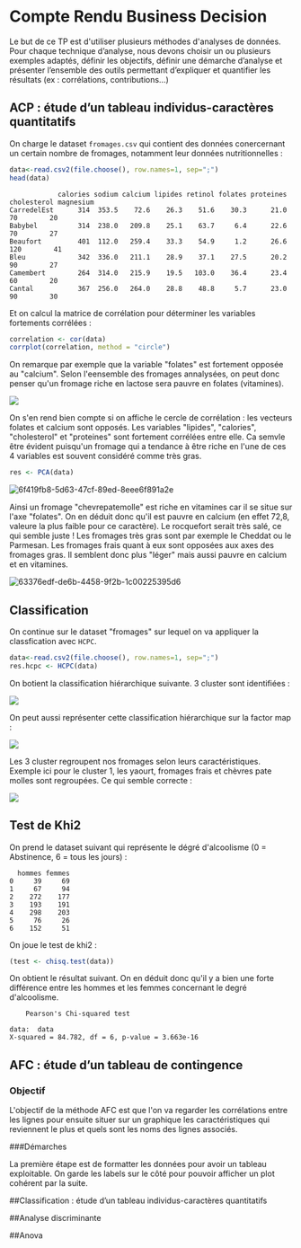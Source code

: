 # Compte Rendu Business Decision

Le but de ce TP est d'utiliser plusieurs méthodes d'analyses de données.
Pour chaque technique d’analyse, nous devons choisir un ou plusieurs exemples adaptés, définir les objectifs, définir une démarche d’analyse et présenter l’ensemble des outils permettant d’expliquer et quantifier les résultats (ex : corrélations, contributions…)

## ACP : étude d’un tableau individus-caractères quantitatifs

On charge le dataset `fromages.csv` qui contient des données conercernant un certain nombre de fromages, notamment leur données nutritionnelles : 

```R
data<-read.csv2(file.choose(), row.names=1, sep=";") 
head(data)
```

```
            calories sodium calcium lipides retinol folates proteines cholesterol magnesium
CarredelEst      314  353.5    72.6    26.3    51.6    30.3      21.0          70        20
Babybel          314  238.0   209.8    25.1    63.7     6.4      22.6          70        27
Beaufort         401  112.0   259.4    33.3    54.9     1.2      26.6         120        41
Bleu             342  336.0   211.1    28.9    37.1    27.5      20.2          90        27
Camembert        264  314.0   215.9    19.5   103.0    36.4      23.4          60        20
Cantal           367  256.0   264.0    28.8    48.8     5.7      23.0          90        30
```

Et on calcul la matrice de corrélation pour déterminer les variables fortements corrélées : 

```R
correlation <- cor(data)
corrplot(correlation, method = "circle")
```

On remarque par exemple que la variable "folates" est fortement opposée au "calcium". Selon l'eensemble des fromages annalysées, on peut donc penser qu'un fromage riche en lactose sera pauvre en folates (vitamines).

![](./images/c6717721-ea20-4ce6-95ea-785fbc513d95.png)

On s'en rend bien compte si on affiche le cercle de corrélation : les vecteurs folates et calcium sont opposés. Les variables "lipides", "calories", "cholesterol" et "proteines" sont fortement corrélées entre elle. Ca semvle être évident puisqu'un fromage qui a tendance à être riche en l'une de ces 4 variables est souvent considéré comme très gras.

```R
res <- PCA(data)
```



![6f419fb8-5d63-47cf-89ed-8eee6f891a2e](images/6f419fb8-5d63-47cf-89ed-8eee6f891a2e.png)

Ainsi un fromage "chevrepatemolle" est riche en vitamines car il se situe sur l'axe "folates". On en déduit donc qu'il est pauvre en calcium (en effet 72,8, valeure la plus faible pour ce caractère). Le rocquefort serait très salé, ce qui semble juste ! Les fromages très gras sont par exemple le Cheddat ou le Parmesan. Les fromages frais quant à eux sont opposées aux axes des fromages gras. Il semblent donc plus "léger" mais aussi pauvre en calcium et en vitamines.

![63376edf-de6b-4458-9f2b-1c00225395d6](./images/63376edf-de6b-4458-9f2b-1c00225395d6.png)

## Classification

On continue sur le dataset "fromages" sur lequel on va appliquer la classfication avec `HCPC`.

```R
data<-read.csv2(file.choose(), row.names=1, sep=";") 
res.hcpc <- HCPC(data)
```

On botient la classification hiérarchique suivante. 3 cluster sont identifiées :

![](images/2a1a8315-789c-4df9-bd22-4bc0bd40cc59.png)

On peut aussi représenter cette classification hiérarchique sur la factor map :

![](images/020aa8e9-12d3-4fe2-9cba-9db34fd30335.png)

Les 3 cluster regroupent nos fromages selon leurs caractéristiques. Exemple ici pour le cluster 1, les yaourt, fromages frais et chèvres pate molles sont regroupées. Ce qui semble correcte :

![](images/6b746c4f-a434-4d0a-afd9-e0fb8971d31c.png)

## Test de Khi2

On prend le dataset suivant qui représente le dégré d'alcoolisme (0 = Abstinence, 6 = tous les jours) :

```
  hommes femmes
0     39     69
1     67     94
2    272    177
3    193    191
4    298    203
5     76     26
6    152     51
```

On joue le test de khi2 : 

```R
(test <- chisq.test(data))
```

On obtient le résultat suivant. On en déduit donc qu'il y a bien une forte différence entre les hommes et les femmes concernant le degré d'alcoolisme.

```
	Pearson's Chi-squared test

data:  data
X-squared = 84.782, df = 6, p-value = 3.663e-16
```

## AFC : étude d’un tableau de contingence

### Objectif
L'objectif de la méthode AFC est que l'on va regarder les corrélations entre les lignes pour ensuite situer sur un graphique les caractéristiques qui reviennent le plus et quels sont les noms des lignes associés.

###Démarches

La première étape est de formatter les données pour avoir un tableau exploitable.
On garde les labels sur le côté pour pouvoir afficher un plot cohérent par la suite.



##Classification : étude d’un tableau individus-caractères quantitatifs

##Analyse discriminante

##Anova